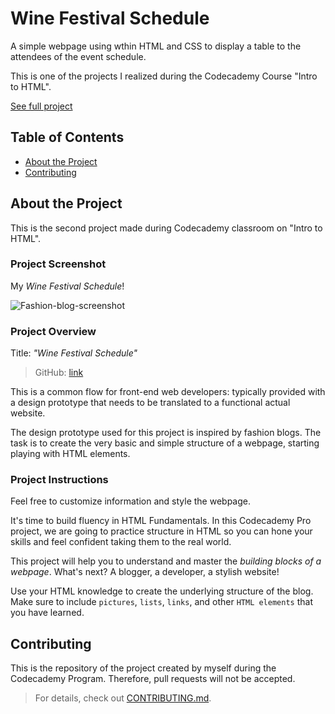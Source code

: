 # Wine Festival Schedule

A simple webpage using wthin HTML and CSS to display a table to the attendees of the event schedule.

This is one of the projects I realized during the Codecademy Course "Intro to HTML".

[See full project](https://albchia.github.io/Fashion-Blog-Project/)

## Table of Contents

- [About the Project](#About-the-Project)
- [Contributing](#Contributing)

## About the Project

This is the second project made during Codecademy classroom on "Intro to HTML".

### Project Screenshot

My _Wine Festival Schedule_!

![Fashion-blog-screenshot](https://user-images.githubusercontent.com/70691672/100760319-eeb66d80-33f1-11eb-9bf9-3d734db6426f.PNG)

### Project Overview

Title: _"Wine Festival Schedule"_

> GitHub: [link](https://github.com/albchia/Fashion-Blog-Project.git)

This is a common flow for front-end web developers: typically provided with a design prototype that needs to be translated to a functional actual website.

The design prototype used for this project is inspired by fashion blogs. The task is to create the very basic and simple structure of a webpage, starting playing with HTML elements.

### Project Instructions

Feel free to customize information and style the webpage.

It's time to build fluency in HTML Fundamentals.
In this Codecademy Pro project, we are going to practice structure in HTML so you can hone your skills and feel confident taking them to the real world.

This project will help you to understand and master the _building blocks of a webpage_. What's next? A blogger, a developer, a stylish website!

Use your HTML knowledge to create the underlying structure of the blog.
Make sure to include `pictures`, `lists`, `links`, and other `HTML elements` that you have learned.

## Contributing

This is the repository of the project created by myself during the Codecademy Program.
Therefore, pull requests will not be accepted.

> For details, check out [CONTRIBUTING.md](CONTRIBUTING.md).
